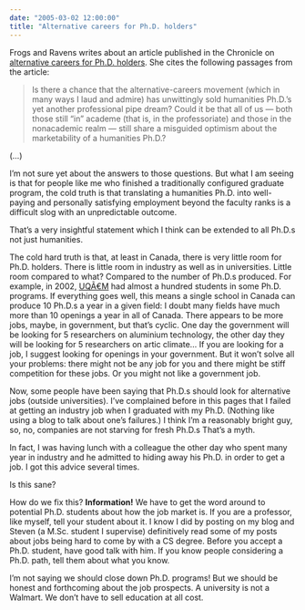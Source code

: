 ```yaml
---
date: "2005-03-02 12:00:00"
title: "Alternative careers for Ph.D. holders"
---
```




Frogs and Ravens writes about an article published in the Chronicle on [alternative careers for Ph.D. holders](http://palimpsest.typepad.com/frogsandravens/). She cites the following passages from the article:

>Is there a chance that the alternative-careers movement (which in many ways I laud and admire) has unwittingly sold humanities Ph.D.&rsquo;s yet another professional pipe dream? Could it be that all of us &#8212; both those still &ldquo;in&rdquo; academe (that is, in the professoriate) and those in the nonacademic realm &#8212; still share a misguided optimism about the marketability of a humanities Ph.D.?

(&hellip;)

I&rsquo;m not sure yet about the answers to those questions. But what I am seeing is that for people like me who finished a traditionally configured graduate program, the cold truth is that translating a humanities Ph.D. into well-paying and personally satisfying employment beyond the faculty ranks is a difficult slog with an unpredictable outcome.


That&rsquo;s a very insightful statement which I think can be extended to all Ph.D.s not just humanities.

The cold hard truth is that, at least in Canada, there is very little room for Ph.D. holders. There is little room in industry as well as in universities. Little room compared to what? Compared to the number of Ph.D.s produced. For example, in 2002, [UQÃ€M](http://www.uqam.ca) had almost a hundred students in some Ph.D. programs. If everything goes well, this means a single school in Canada can produce 10 Ph.D.s a year in a given field: I doubt many fields have much more than 10 openings a year in all of Canada.
There appears to be more jobs, maybe, in government, but that&rsquo;s cyclic. One day the government will be looking for 5 researchers on aluminium technology, the other day they will be looking for 5 researchers on artic climate&hellip; If you are looking for a job, I suggest looking for openings in your government. But it won&rsquo;t solve all your problems: there might not be any job for you and there might be stiff competition for these jobs. Or you might not like a government job.

Now, some people have been saying that Ph.D.s should look for alternative jobs (outside universities). I&rsquo;ve complained before in this pages that I failed at getting an industry job when I graduated with my Ph.D. (Nothing like using a blog to talk about one&rsquo;s failures.) I think I&rsquo;m a reasonably bright guy, so, no, companies are not starving for fresh Ph.D.s That&rsquo;s a myth.

In fact, I was having lunch with a colleague the other day who spent many year in industry and he admitted to hiding away his Ph.D. in order to get a job. I got this advice several times.

Is this sane?

How do we fix this? __Information!__ We have to get the word around to potential Ph.D. students about how the job market is. If you are a professor, like myself, tell your student about it. I know I did by posting on my blog and Steven (a M.Sc. student I supervise) definitively read some of my posts about jobs being hard to come by with a CS degree. Before you accept a Ph.D. student, have good talk with him. If you know people considering a Ph.D. path, tell them about what you know.

I&rsquo;m not saying we should close down Ph.D. programs! But we should be honest and forthcoming about the job prospects. A university is not a Walmart. We don&rsquo;t have to sell education at all cost.

